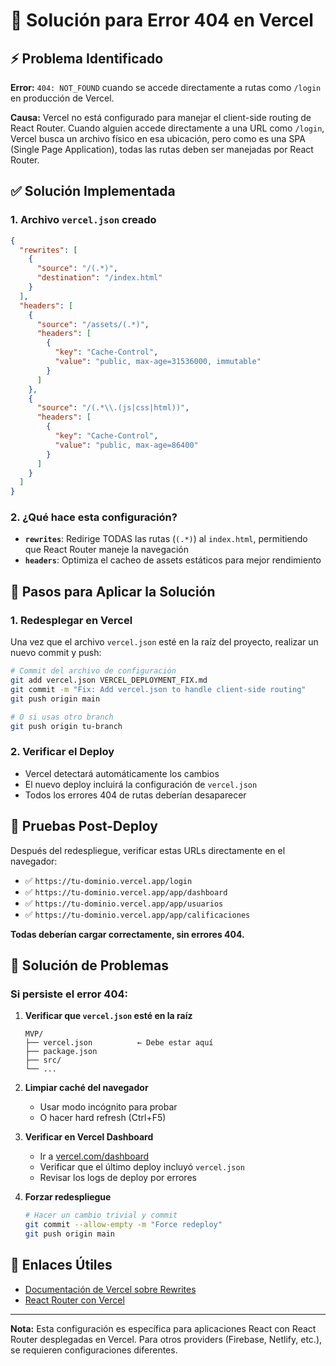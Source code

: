 # 🚀 Solución para Error 404 en Vercel

## ⚡ Problema Identificado

**Error:** `404: NOT_FOUND` cuando se accede directamente a rutas como `/login` en producción de Vercel.

**Causa:** Vercel no está configurado para manejar el client-side routing de React Router. Cuando alguien accede directamente a una URL como `/login`, Vercel busca un archivo físico en esa ubicación, pero como es una SPA (Single Page Application), todas las rutas deben ser manejadas por React Router.

## ✅ Solución Implementada

### 1. Archivo `vercel.json` creado

```json
{
  "rewrites": [
    {
      "source": "/(.*)",
      "destination": "/index.html"
    }
  ],
  "headers": [
    {
      "source": "/assets/(.*)",
      "headers": [
        {
          "key": "Cache-Control",
          "value": "public, max-age=31536000, immutable"
        }
      ]
    },
    {
      "source": "/(.*\\.(js|css|html))",
      "headers": [
        {
          "key": "Cache-Control",
          "value": "public, max-age=86400"
        }
      ]
    }
  ]
}
```

### 2. ¿Qué hace esta configuración?

- **`rewrites`**: Redirige TODAS las rutas (`(.*)`) al `index.html`, permitiendo que React Router maneje la navegación
- **`headers`**: Optimiza el cacheo de assets estáticos para mejor rendimiento

## 🔄 Pasos para Aplicar la Solución

### 1. Redesplegar en Vercel
Una vez que el archivo `vercel.json` esté en la raíz del proyecto, realizar un nuevo commit y push:

```bash
# Commit del archivo de configuración
git add vercel.json VERCEL_DEPLOYMENT_FIX.md
git commit -m "Fix: Add vercel.json to handle client-side routing"
git push origin main

# O si usas otro branch
git push origin tu-branch
```

### 2. Verificar el Deploy
- Vercel detectará automáticamente los cambios
- El nuevo deploy incluirá la configuración de `vercel.json`
- Todos los errores 404 de rutas deberían desaparecer

## 🧪 Pruebas Post-Deploy

Después del redespliegue, verificar estas URLs directamente en el navegador:

- ✅ `https://tu-dominio.vercel.app/login`
- ✅ `https://tu-dominio.vercel.app/app/dashboard`
- ✅ `https://tu-dominio.vercel.app/app/usuarios`
- ✅ `https://tu-dominio.vercel.app/app/calificaciones`

**Todas deberían cargar correctamente, sin errores 404.**

## 🚨 Solución de Problemas

### Si persiste el error 404:

1. **Verificar que `vercel.json` esté en la raíz**
   ```
   MVP/
   ├── vercel.json          ← Debe estar aquí
   ├── package.json
   ├── src/
   └── ...
   ```

2. **Limpiar caché del navegador**
   - Usar modo incógnito para probar
   - O hacer hard refresh (Ctrl+F5)

3. **Verificar en Vercel Dashboard**
   - Ir a [vercel.com/dashboard](https://vercel.com/dashboard)
   - Verificar que el último deploy incluyó `vercel.json`
   - Revisar los logs de deploy por errores

4. **Forzar redespliegue**
   ```bash
   # Hacer un cambio trivial y commit
   git commit --allow-empty -m "Force redeploy"
   git push origin main
   ```

## 🔗 Enlaces Útiles

- [Documentación de Vercel sobre Rewrites](https://vercel.com/docs/edge-network/rewrites)
- [React Router con Vercel](https://vercel.com/guides/deploying-react-with-vercel)

---

**Nota:** Esta configuración es específica para aplicaciones React con React Router desplegadas en Vercel. Para otros providers (Firebase, Netlify, etc.), se requieren configuraciones diferentes.
